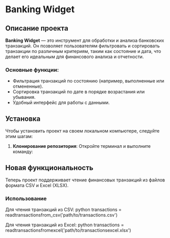 # Banking Widget

## Описание проекта
**Banking Widget** — это инструмент для обработки и анализа банковских транзакций. Он позволяет пользователям фильтровать и сортировать транзакции по различным критериям, таким как состояние и дата, что делает его идеальным для финансового анализа и отчетности.

### Основные функции:
- Фильтрация транзакций по состоянию (например, выполненные или отмененные).
- Сортировка транзакций по дате в порядке возрастания или убывания.
- Удобный интерфейс для работы с данными.

## Установка
Чтобы установить проект на своем локальном компьютере, следуйте этим шагам:

1. **Клонирование репозитория**:
   Откройте терминал и выполните команду:
## Новая функциональность

Теперь проект поддерживает чтение финансовых транзакций из файлов формата CSV и Excel (XLSX).

### Использование

Для чтения транзакций из CSV:
python
transactions = readtransactionsfrom_csv('path/to/transactions.csv')

Для чтения транзакций из Excel:
python
transactions = readtransactionsfromexcel('path/to/transactionsexcel.xlsx')
